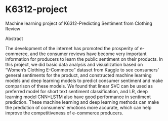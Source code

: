 # K6312-project
Machine learning project of K6312-Predicting Sentiment from Clothing Review

Abstract

The development of the internet has promoted the prosperity of e-commerce, and the consumer reviews have become very important information for producers to learn the public sentiment on their products. In this project, we did basic data analysis and visualization based on “Women’s Clothing E-Commerce” dataset from Kaggle to see consumers’ general sentiments for the product, and constructed machine learning models and deep learning models to predict consumer sentiment and make comparison of these models. We found that linear SVC can be used as preferred model for short text sentiment classification, and LR, deep learning model CNN+LSTM also have good performance in sentiment prediction. These machine learning and deep learning methods can make the prediction of consumers’ emotions more accurate, which can help improve the competitiveness of e-commerce producers.
